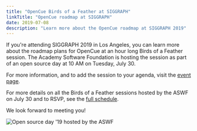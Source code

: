 ```yaml
---
title: "OpenCue Birds of a Feather at SIGGRAPH"
linkTitle: "OpenCue roadmap at SIGGRAPH"
date: 2019-07-08
description: "Learn more about the OpenCue roadmap at SIGGRAPH 2019"
---
```


If you're attending SIGGRAPH 2019 in Los Angeles, you can learn more about
the roadmap plans for OpenCue at an hour long Birds of a Feather session.
The Academy Software Foundation is hosting the session as part of an open
source day at 10 AM on Tuesday, July 30.

For more information, and to add the session to your agenda, visit the
[event page](https://s2019.siggraph.org/presentation/?id=bof_122&sess=sess297).

For more details on all the Birds of a Feather sessions hosted by
the ASWF on July 30 and to RSVP, see the
[full schedule](https://www.aswf.io/siggraph2019/).

We look forward to meeting you!

![Open source day '19 hosted by the ASWF](/blog/images/OpenSourceDay_SocialCard_final.png)
